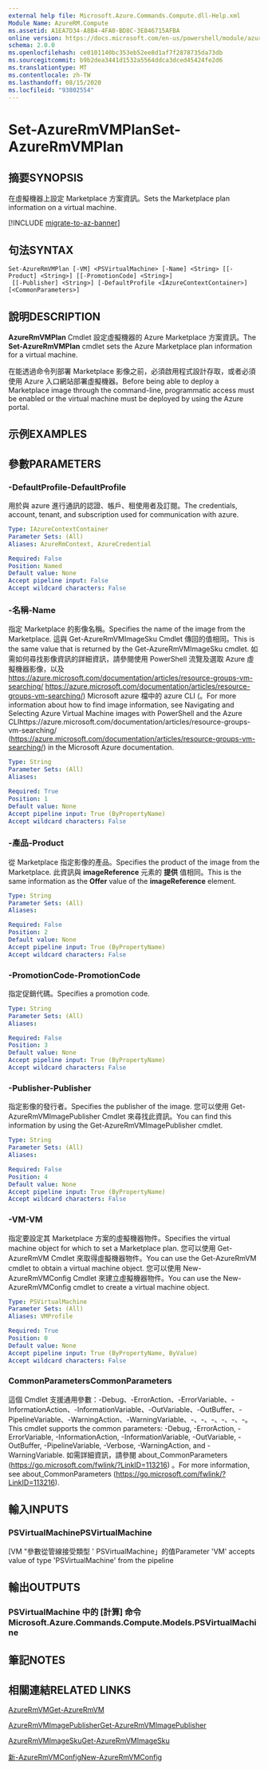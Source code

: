 ```yaml
---
external help file: Microsoft.Azure.Commands.Compute.dll-Help.xml
Module Name: AzureRM.Compute
ms.assetid: A1EA7D34-A8B4-4FA0-BD8C-3E846715AFBA
online version: https://docs.microsoft.com/en-us/powershell/module/azurerm.compute/set-azurermvmplan
schema: 2.0.0
ms.openlocfilehash: ce0101140bc353eb52ee8d1af7f2878735da73db
ms.sourcegitcommit: b9b2dea3441d1532a5564ddca3dced45424fe2d6
ms.translationtype: MT
ms.contentlocale: zh-TW
ms.lasthandoff: 08/15/2020
ms.locfileid: "93802554"
---
```

# <span data-ttu-id="6e20d-101">Set-AzureRmVMPlan</span><span class="sxs-lookup"><span data-stu-id="6e20d-101">Set-AzureRmVMPlan</span></span>

## <span data-ttu-id="6e20d-102">摘要</span><span class="sxs-lookup"><span data-stu-id="6e20d-102">SYNOPSIS</span></span>
<span data-ttu-id="6e20d-103">在虛擬機器上設定 Marketplace 方案資訊。</span><span class="sxs-lookup"><span data-stu-id="6e20d-103">Sets the Marketplace plan information on a virtual machine.</span></span>

[!INCLUDE [migrate-to-az-banner](../../includes/migrate-to-az-banner.md)]

## <span data-ttu-id="6e20d-104">句法</span><span class="sxs-lookup"><span data-stu-id="6e20d-104">SYNTAX</span></span>

```
Set-AzureRmVMPlan [-VM] <PSVirtualMachine> [-Name] <String> [[-Product] <String>] [[-PromotionCode] <String>]
 [[-Publisher] <String>] [-DefaultProfile <IAzureContextContainer>] [<CommonParameters>]
```

## <span data-ttu-id="6e20d-105">說明</span><span class="sxs-lookup"><span data-stu-id="6e20d-105">DESCRIPTION</span></span>
<span data-ttu-id="6e20d-106">**AzureRmVMPlan** Cmdlet 設定虛擬機器的 Azure Marketplace 方案資訊。</span><span class="sxs-lookup"><span data-stu-id="6e20d-106">The **Set-AzureRmVMPlan** cmdlet sets the Azure Marketplace plan information for a virtual machine.</span></span>

<span data-ttu-id="6e20d-107">在能透過命令列部署 Marketplace 影像之前，必須啟用程式設計存取，或者必須使用 Azure 入口網站部署虛擬機器。</span><span class="sxs-lookup"><span data-stu-id="6e20d-107">Before being able to deploy a Marketplace image through the command-line, programmatic access must be enabled or the virtual machine must be deployed by using the Azure portal.</span></span>

## <span data-ttu-id="6e20d-108">示例</span><span class="sxs-lookup"><span data-stu-id="6e20d-108">EXAMPLES</span></span>

## <span data-ttu-id="6e20d-109">參數</span><span class="sxs-lookup"><span data-stu-id="6e20d-109">PARAMETERS</span></span>

### <span data-ttu-id="6e20d-110">-DefaultProfile</span><span class="sxs-lookup"><span data-stu-id="6e20d-110">-DefaultProfile</span></span>
<span data-ttu-id="6e20d-111">用於與 azure 進行通訊的認證、帳戶、租使用者及訂閱。</span><span class="sxs-lookup"><span data-stu-id="6e20d-111">The credentials, account, tenant, and subscription used for communication with azure.</span></span>

```yaml
Type: IAzureContextContainer
Parameter Sets: (All)
Aliases: AzureRmContext, AzureCredential

Required: False
Position: Named
Default value: None
Accept pipeline input: False
Accept wildcard characters: False
```

### <span data-ttu-id="6e20d-112">-名稱</span><span class="sxs-lookup"><span data-stu-id="6e20d-112">-Name</span></span>
<span data-ttu-id="6e20d-113">指定 Marketplace 的影像名稱。</span><span class="sxs-lookup"><span data-stu-id="6e20d-113">Specifies the name of the image from the Marketplace.</span></span>
<span data-ttu-id="6e20d-114">這與 Get-AzureRmVMImageSku Cmdlet 傳回的值相同。</span><span class="sxs-lookup"><span data-stu-id="6e20d-114">This is the same value that is returned by the Get-AzureRmVMImageSku cmdlet.</span></span>
<span data-ttu-id="6e20d-115">如需如何尋找影像資訊的詳細資訊，請參閱使用 PowerShell 流覽及選取 Azure 虛擬機器影像，以及 https://azure.microsoft.com/documentation/articles/resource-groups-vm-searching/ https://azure.microsoft.com/documentation/articles/resource-groups-vm-searching/) Microsoft azure 檔中的 azure CLI (。</span><span class="sxs-lookup"><span data-stu-id="6e20d-115">For more information about how to find image information, see Navigating and Selecting Azure Virtual Machine images with PowerShell and the Azure CLIhttps://azure.microsoft.com/documentation/articles/resource-groups-vm-searching/ (https://azure.microsoft.com/documentation/articles/resource-groups-vm-searching/) in the Microsoft Azure documentation.</span></span>

```yaml
Type: String
Parameter Sets: (All)
Aliases: 

Required: True
Position: 1
Default value: None
Accept pipeline input: True (ByPropertyName)
Accept wildcard characters: False
```

### <span data-ttu-id="6e20d-116">-產品</span><span class="sxs-lookup"><span data-stu-id="6e20d-116">-Product</span></span>
<span data-ttu-id="6e20d-117">從 Marketplace 指定影像的產品。</span><span class="sxs-lookup"><span data-stu-id="6e20d-117">Specifies the product of the image from the Marketplace.</span></span>
<span data-ttu-id="6e20d-118">此資訊與 **imageReference** 元素的 **提供** 值相同。</span><span class="sxs-lookup"><span data-stu-id="6e20d-118">This is the same information as the **Offer** value of the **imageReference** element.</span></span>

```yaml
Type: String
Parameter Sets: (All)
Aliases: 

Required: False
Position: 2
Default value: None
Accept pipeline input: True (ByPropertyName)
Accept wildcard characters: False
```

### <span data-ttu-id="6e20d-119">-PromotionCode</span><span class="sxs-lookup"><span data-stu-id="6e20d-119">-PromotionCode</span></span>
<span data-ttu-id="6e20d-120">指定促銷代碼。</span><span class="sxs-lookup"><span data-stu-id="6e20d-120">Specifies a promotion code.</span></span>

```yaml
Type: String
Parameter Sets: (All)
Aliases: 

Required: False
Position: 3
Default value: None
Accept pipeline input: True (ByPropertyName)
Accept wildcard characters: False
```

### <span data-ttu-id="6e20d-121">-Publisher</span><span class="sxs-lookup"><span data-stu-id="6e20d-121">-Publisher</span></span>
<span data-ttu-id="6e20d-122">指定影像的發行者。</span><span class="sxs-lookup"><span data-stu-id="6e20d-122">Specifies the publisher of the image.</span></span>
<span data-ttu-id="6e20d-123">您可以使用 Get-AzureRmVMImagePublisher Cmdlet 來尋找此資訊。</span><span class="sxs-lookup"><span data-stu-id="6e20d-123">You can find this information by using the Get-AzureRmVMImagePublisher cmdlet.</span></span>

```yaml
Type: String
Parameter Sets: (All)
Aliases: 

Required: False
Position: 4
Default value: None
Accept pipeline input: True (ByPropertyName)
Accept wildcard characters: False
```

### <span data-ttu-id="6e20d-124">-VM</span><span class="sxs-lookup"><span data-stu-id="6e20d-124">-VM</span></span>
<span data-ttu-id="6e20d-125">指定要設定其 Marketplace 方案的虛擬機器物件。</span><span class="sxs-lookup"><span data-stu-id="6e20d-125">Specifies the virtual machine object for which to set a Marketplace plan.</span></span>
<span data-ttu-id="6e20d-126">您可以使用 Get-AzureRmVM Cmdlet 來取得虛擬機器物件。</span><span class="sxs-lookup"><span data-stu-id="6e20d-126">You can use the Get-AzureRmVM cmdlet to obtain a virtual machine object.</span></span>
<span data-ttu-id="6e20d-127">您可以使用 New-AzureRmVMConfig Cmdlet 來建立虛擬機器物件。</span><span class="sxs-lookup"><span data-stu-id="6e20d-127">You can use the New-AzureRmVMConfig cmdlet to create a virtual machine object.</span></span>

```yaml
Type: PSVirtualMachine
Parameter Sets: (All)
Aliases: VMProfile

Required: True
Position: 0
Default value: None
Accept pipeline input: True (ByPropertyName, ByValue)
Accept wildcard characters: False
```

### <span data-ttu-id="6e20d-128">CommonParameters</span><span class="sxs-lookup"><span data-stu-id="6e20d-128">CommonParameters</span></span>
<span data-ttu-id="6e20d-129">這個 Cmdlet 支援通用參數：-Debug、-ErrorAction、-ErrorVariable、-InformationAction、-InformationVariable、-OutVariable、-OutBuffer、-PipelineVariable、-WarningAction、-WarningVariable、-、-、-、-、-、-。</span><span class="sxs-lookup"><span data-stu-id="6e20d-129">This cmdlet supports the common parameters: -Debug, -ErrorAction, -ErrorVariable, -InformationAction, -InformationVariable, -OutVariable, -OutBuffer, -PipelineVariable, -Verbose, -WarningAction, and -WarningVariable.</span></span> <span data-ttu-id="6e20d-130">如需詳細資訊，請參閱 about_CommonParameters (https://go.microsoft.com/fwlink/?LinkID=113216) 。</span><span class="sxs-lookup"><span data-stu-id="6e20d-130">For more information, see about_CommonParameters (https://go.microsoft.com/fwlink/?LinkID=113216).</span></span>

## <span data-ttu-id="6e20d-131">輸入</span><span class="sxs-lookup"><span data-stu-id="6e20d-131">INPUTS</span></span>

### <span data-ttu-id="6e20d-132">PSVirtualMachine</span><span class="sxs-lookup"><span data-stu-id="6e20d-132">PSVirtualMachine</span></span>
<span data-ttu-id="6e20d-133">[VM "參數從管線接受類型 ' PSVirtualMachine」的值</span><span class="sxs-lookup"><span data-stu-id="6e20d-133">Parameter 'VM' accepts value of type 'PSVirtualMachine' from the pipeline</span></span>

## <span data-ttu-id="6e20d-134">輸出</span><span class="sxs-lookup"><span data-stu-id="6e20d-134">OUTPUTS</span></span>

### <span data-ttu-id="6e20d-135">PSVirtualMachine 中的 [計算] 命令</span><span class="sxs-lookup"><span data-stu-id="6e20d-135">Microsoft.Azure.Commands.Compute.Models.PSVirtualMachine</span></span>

## <span data-ttu-id="6e20d-136">筆記</span><span class="sxs-lookup"><span data-stu-id="6e20d-136">NOTES</span></span>

## <span data-ttu-id="6e20d-137">相關連結</span><span class="sxs-lookup"><span data-stu-id="6e20d-137">RELATED LINKS</span></span>

[<span data-ttu-id="6e20d-138">AzureRmVM</span><span class="sxs-lookup"><span data-stu-id="6e20d-138">Get-AzureRmVM</span></span>](./Get-AzureRmVM.md)

[<span data-ttu-id="6e20d-139">AzureRmVMImagePublisher</span><span class="sxs-lookup"><span data-stu-id="6e20d-139">Get-AzureRmVMImagePublisher</span></span>](./Get-AzureRmVMImagePublisher.md)

[<span data-ttu-id="6e20d-140">AzureRmVMImageSku</span><span class="sxs-lookup"><span data-stu-id="6e20d-140">Get-AzureRmVMImageSku</span></span>](./Get-AzureRmVMImageSku.md)

[<span data-ttu-id="6e20d-141">新-AzureRmVMConfig</span><span class="sxs-lookup"><span data-stu-id="6e20d-141">New-AzureRmVMConfig</span></span>](./New-AzureRmVMConfig.md)
